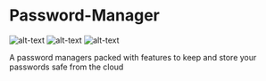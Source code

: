 # Password-Manager 

![alt-text](https://img.shields.io/static/v1?label=Made%20using&message=Python&color=yellow&logo=python&style=for-the-badge) ![alt-text](https://img.shields.io/static/v1?label=And&message=SQlite&color=purple&logo=sqlite&style=for-the-badge) ![alt-text](https://img.shields.io/static/v1?label=build&message=failing&color=red&style=for-the-badge)

A password managers packed with features to keep and store your passwords safe from the cloud
